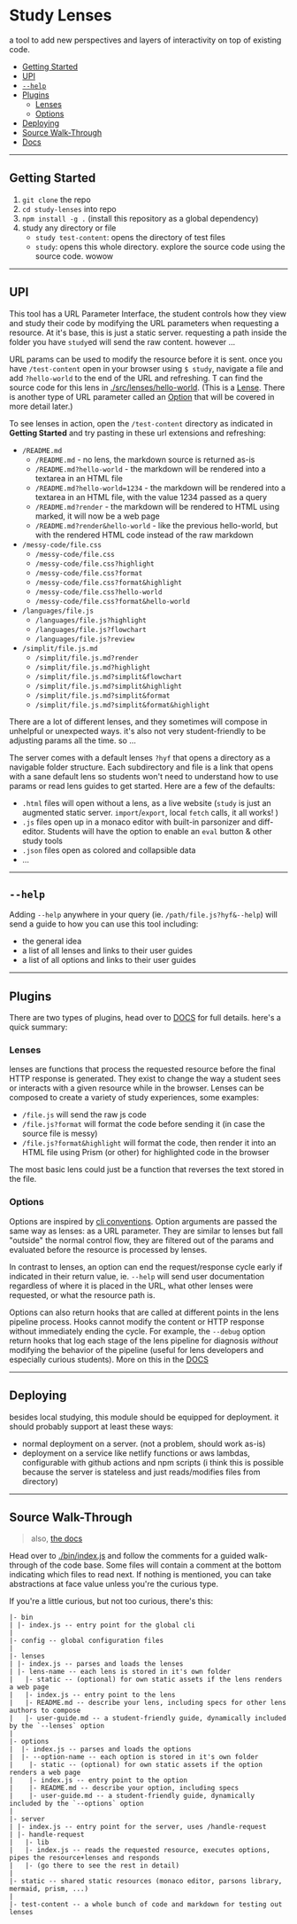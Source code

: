 # Study Lenses

a tool to add new perspectives and layers of interactivity on top of existing code.

- [Getting Started](#getting-started)
- [UPI](#upi)
- [`--help`](#--help)
- [Plugins](#plugins)
  - [Lenses](#lenses)
  - [Options](#options)
- [Deploying](#deploying)
- [Source Walk-Through](#source-walk-through)
- [Docs](./DOCS.md)

---

## Getting Started

1. `git clone` the repo
2. `cd study-lenses` into repo
3. `npm install -g .` (install this repository as a global dependency)
4. study any directory or file
   - `study test-content`: opens the directory of test files
   - `study`: opens this whole directory. explore the source code using the source code.  wowow

---

## UPI

This tool has a URL Parameter Interface, the student controls how they view and study their code by modifying the URL parameters when requesting a resource.  At it's base, this is just a static server.  requesting a path inside the folder you have `study`ed will send the raw content. however ...

URL params can be used to modify the resource before it is sent.  once you have `/test-content` open in your browser using `$ study`, navigate a file and add `?hello-world` to the end of the URL and refreshing.  T can find the source code for this lens in [./src/lenses/hello-world](./src/lenses/hello-world). (This is a [Lense](#lens). There is another type of URL parameter called an [Option](#option) that will be covered in more detail later.)

To see lenses in action, open the `/test-content` directory as indicated in __Getting Started__ and try pasting in these url extensions and refreshing:

- `/README.md`
  - `/README.md` - no lens, the markdown source is returned as-is
  - `/README.md?hello-world` - the markdown will be rendered into a textarea in an HTML file
  - `/README.md?hello-world=1234` - the markdown will be rendered into a textarea in an HTML file, with the value 1234 passed as a query
  - `/README.md?render` - the markdown will be rendered to HTML using marked, it will now be a web page
  - `/README.md?render&hello-world` - like the previous hello-world, but with the rendered HTML code instead of the raw markdown
- `/messy-code/file.css`
  - `/messy-code/file.css`
  - `/messy-code/file.css?highlight`
  - `/messy-code/file.css?format`
  - `/messy-code/file.css?format&highlight`
  - `/messy-code/file.css?hello-world`
  - `/messy-code/file.css?format&hello-world`
- `/languages/file.js`
  - `/languages/file.js?highlight`
  - `/languages/file.js?flowchart`
  - `/languages/file.js?review`
- `/simplit/file.js.md`
  - `/simplit/file.js.md?render`
  - `/simplit/file.js.md?highlight`
  - `/simplit/file.js.md?simplit&flowchart`
  - `/simplit/file.js.md?simplit&highlight`
  - `/simplit/file.js.md?simplit&format`
  - `/simplit/file.js.md?simplit&format&highlight`


There are a lot of different lenses, and they sometimes will compose in unhelpful or unexpected ways.  it's also not very student-friendly to be adjusting params all the time. so ...

The server comes with a default lenses `?hyf` that opens a directory as a navigable folder structure.  Each subdirectory and file is a link that opens with a sane default lens so students won't need to understand how to use params or read lens guides to get started. Here are a few of the defaults:

- `.html` files will open without a lens, as a live website (`study` is just an augmented static server. `import`/`export`, local `fetch` calls, it all works! )
- `.js` files open up in a monaco editor with built-in parsonizer and diff-editor.  Students will have the option to enable an `eval` button & other study tools
- `.json` files open as colored and collapsible data
- ...

---

## `--help`

Adding `--help` anywhere in your query (ie. `/path/file.js?hyf&--help`) will send a guide to how you can use this tool including:

- the general idea
- a list of all lenses and links to their user guides
- a list of all options and links to their user guides

---


## Plugins

There are two types of plugins, head over to [DOCS](./DOCS.md) for full details.  here's a quick summary:


### Lenses

lenses are functions that process the requested resource before the final HTTP response is generated. They exist to change the way a student sees or interacts with a given resource while in the browser. Lenses can be composed to create a variety of study experiences, some examples:

- `/file.js` will send the raw js code
- `/file.js?format` will format the code before sending it (in case the source file is messy)
- `/file.js?format&highlight` will format the code, then render it into an HTML file using Prism (or other) for highlighted code in the browser

The most basic lens could just be a function that reverses the text stored in the file.

### Options

Options are inspired by [cli conventions](https://nullprogram.com/blog/2020/08/01/).  Option arguments are passed the same way as lenses: as a URL parameter.  They are similar to lenses but fall "outside" the normal control flow, they are filtered out of the params and evaluated before the resource is processed by lenses.

In contrast to lenses, an option can end the request/response cycle early if indicated in their return value, ie. `--help` will send user documentation regardless of where it is placed in the URL, what other lenses were requested, or what the resource path is.

Options can also return hooks that are called at different points in the lens pipeline process.  Hooks cannot modify the content or HTTP response without immediately ending the cycle.  For example, the `--debug` option return hooks that log each stage of the lens pipeline for diagnosis _without_ modifying the behavior of the pipeline (useful for lens developers and especially curious students).  More on this in the [DOCS](./DOCS.md)

---

## Deploying

besides local studying, this module should be equipped for deployment.  it should probably support at least these ways:

- normal deployment on a server. (not a problem, should work as-is)
- deployment on a service like netlify functions or aws lambdas, configurable with github actions and npm scripts (i think this is possible because the server is stateless and just reads/modifies files from directory)

---

## Source Walk-Through

> also, [the docs](./DOCS.md)

Head over to [./bin/index.js](./bin/index.js) and follow the comments for a guided walk-through of the code base.  Some files will contain a comment at the bottom indicating which files to read next.  If nothing is mentioned, you can take abstractions at face value unless you're the curious type.

If you're a little curious, but not too curious, there's this:

```
|- bin
| |- index.js -- entry point for the global cli
|
|- config -- global configuration files
|
|- lenses
| |- index.js -- parses and loads the lenses
| |- lens-name -- each lens is stored in it's own folder
|   |- static -- (optional) for own static assets if the lens renders a web page
|   |- index.js -- entry point to the lens
|   |- README.md -- describe your lens, including specs for other lens authors to compose
|   |- user-guide.md -- a student-friendly guide, dynamically included by the `--lenses` option
|
|- options
|  |- index.js -- parses and loads the options
|  |- --option-name -- each option is stored in it's own folder
|    |- static -- (optional) for own static assets if the option renders a web page
|    |- index.js -- entry point to the option
|    |- README.md -- describe your option, including specs
|    |- user-guide.md -- a student-friendly guide, dynamically included by the `--options` option
|
|- server
| |- index.js -- entry point for the server, uses /handle-request
| |- handle-request
|   |- lib
|   |- index.js -- reads the requested resource, executes options, pipes the resource+lenses and responds
|   |- (go there to see the rest in detail)
|
|- static -- shared static resources (monaco editor, parsons library, mermaid, prism, ...)
|
|- test-content -- a whole bunch of code and markdown for testing out lenses
```
